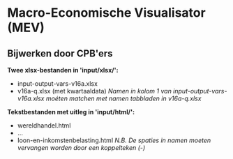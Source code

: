 # Macro-Economische Visualisator (MEV)

## Bijwerken door CPB'ers
**Twee xlsx-bestanden in 'input/xlsx/':**

- input-output-vars-v16a.xlsx
- v16a-q.xlsx (met kwartaaldata)
*Namen in kolom 1 van input-output-vars-v16a.xlsx moéten matchen met namen tabbladen in v16a-q.xlsx*

**Tekstbestanden met uitleg in 'input/html/':**

- wereldhandel.html
- ...
- loon-en-inkomstenbelasting.html
*N.B. De spaties in namen moeten vervangen worden door een koppelteken (-)*
